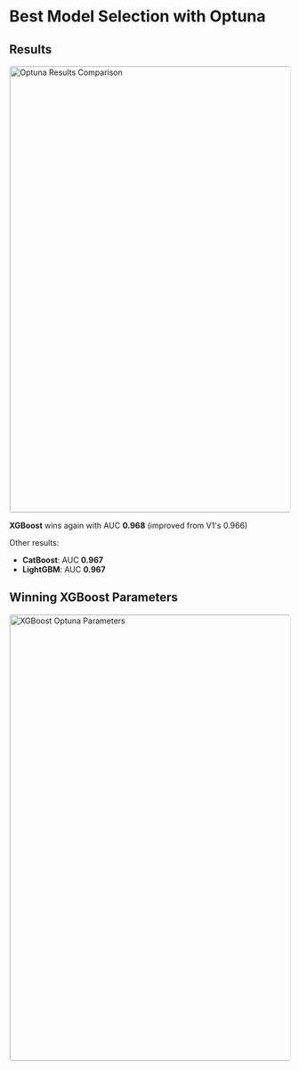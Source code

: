 # Best Model Selection with Optuna

## Results

<a href="../images/Optuna_results.png" target="_blank">
  <img src="../images/Optuna_results.png" alt="Optuna Results Comparison" width="800" style="cursor: pointer; border: 1px solid #ddd; border-radius: 4px; transition: 0.3s;" onmouseover="this.style.opacity='0.8'" onmouseout="this.style.opacity='1'">
</a>

**XGBoost** wins again with AUC **0.968** (improved from V1's 0.966)

Other results:
- **CatBoost**: AUC **0.967**
- **LightGBM**: AUC **0.967**

## Winning XGBoost Parameters

<a href="../images/Xgboost_optuna_metrics_params.png" target="_blank">
  <img src="../images/Xgboost_optuna_metrics_params.png" alt="XGBoost Optuna Parameters" width="800" style="cursor: pointer; border: 1px solid #ddd; border-radius: 4px; transition: 0.3s;" onmouseover="this.style.opacity='0.8'" onmouseout="this.style.opacity='1'">
</a>

